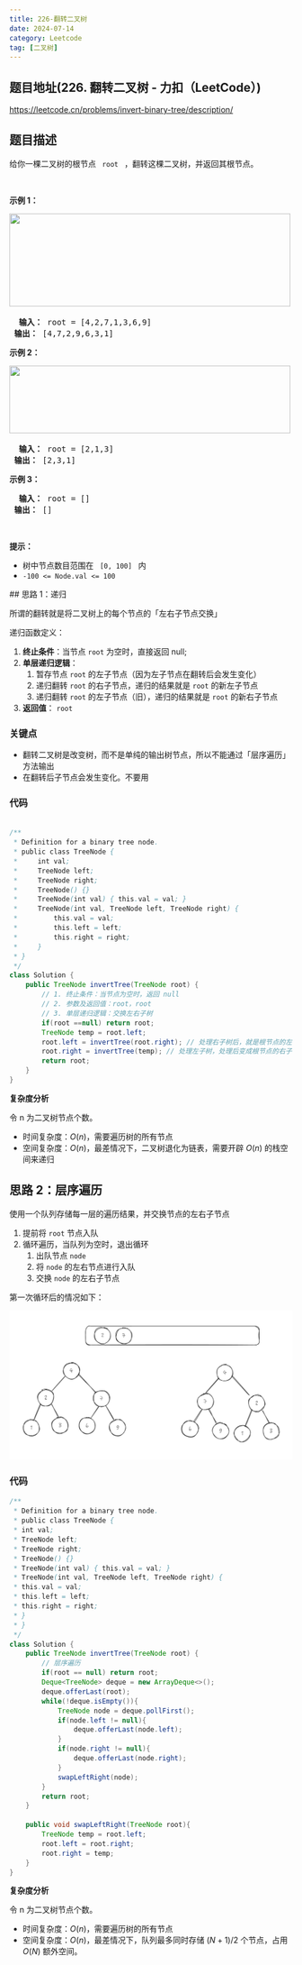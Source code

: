 ```yaml
---
title: 226-翻转二叉树
date: 2024-07-14
category: Leetcode
tag: [二叉树]
---
```


## 题目地址(226. 翻转二叉树 - 力扣（LeetCode）)

https://leetcode.cn/problems/invert-binary-tree/description/

## 题目描述

<p> 给你一棵二叉树的根节点 <code> root </code> ，翻转这棵二叉树，并返回其根节点。</p>

<p>&nbsp; </p>

<p> <strong> 示例 1：</strong> </p>

<p> <img alt="" src="https://assets.leetcode.com/uploads/2021/03/14/invert1-tree.jpg" style="height: 165px; width: 500px;"> </p>

<pre> <strong> 输入：</strong> root = [4,2,7,1,3,6,9]
<strong> 输出：</strong> [4,7,2,9,6,3,1]
</pre>

<p> <strong> 示例 2：</strong> </p>

<p> <img alt="" src="https://assets.leetcode.com/uploads/2021/03/14/invert2-tree.jpg" style="width: 500px; height: 120px;"> </p>

<pre> <strong> 输入：</strong> root = [2,1,3]
<strong> 输出：</strong> [2,3,1]
</pre>

<p> <strong> 示例 3：</strong> </p>

<pre> <strong> 输入：</strong> root = []
<strong> 输出：</strong> []
</pre>

<p>&nbsp; </p>

<p> <strong> 提示：</strong> </p>

<ul>
	<li> 树中节点数目范围在 <code> [0, 100] </code> 内 </li>
	<li> <code>-100 &lt;= Node.val &lt;= 100 </code> </li>
</ul>
## 思路 1：递归

所谓的翻转就是将二叉树上的每个节点的「左右子节点交换」

递归函数定义：

1. **终止条件**：当节点 `root` 为空时，直接返回 null;
2. **单层递归逻辑**：
   1. 暂存节点 `root` 的左子节点（因为左子节点在翻转后会发生变化）
   2. 递归翻转 `root` 的右子节点，递归的结果就是 `root` 的新左子节点
   3. 递归翻转 `root` 的左子节点（旧），递归的结果就是 `root` 的新右子节点
3. **返回值**： `root`

### 关键点

- 翻转二叉树是改变树，而不是单纯的输出树节点，所以不能通过「层序遍历」方法输出
- 在翻转后子节点会发生变化。不要用

### 代码

```java

/**
 * Definition for a binary tree node.
 * public class TreeNode {
 *     int val;
 *     TreeNode left;
 *     TreeNode right;
 *     TreeNode() {}
 *     TreeNode(int val) { this.val = val; }
 *     TreeNode(int val, TreeNode left, TreeNode right) {
 *         this.val = val;
 *         this.left = left;
 *         this.right = right;
 *     }
 * }
 */
class Solution {
    public TreeNode invertTree(TreeNode root) {
        // 1. 终止条件：当节点为空时，返回 null
        // 2. 参数及返回值：root，root
        // 3. 单层递归逻辑：交换左右子树
        if(root ==null) return root;
        TreeNode temp = root.left;
        root.left = invertTree(root.right); // 处理右子树后，就是根节点的左子树（左子树已经发生变化）
        root.right = invertTree(temp); // 处理左子树，处理后变成根节点的右子树（不能使用 root.left）
        return root;
    }
}

```

**复杂度分析**

令 n 为二叉树节点个数。

- 时间复杂度：$O(n)$，需要遍历树的所有节点
- 空间复杂度：$O(n)$，最差情况下，二叉树退化为链表，需要开辟 $O(n)$ 的栈空间来递归



## 思路 2：层序遍历

使用一个队列存储每一层的遍历结果，并交换节点的左右子节点

1. 提前将 `root` 节点入队
2. 循环遍历，当队列为空时，退出循环
   1. 出队节点 `node`
   2. 将 `node` 的左右节点进行入队
   3. 交换 `node` 的左右子节点

第一次循环后的情况如下：

![image-20240715002724439](/my-images/image-20240715002724439.png)

### 代码

```java
/**
 * Definition for a binary tree node.
 * public class TreeNode {
 * int val;
 * TreeNode left;
 * TreeNode right;
 * TreeNode() {}
 * TreeNode(int val) { this.val = val; }
 * TreeNode(int val, TreeNode left, TreeNode right) {
 * this.val = val;
 * this.left = left;
 * this.right = right;
 * }
 * }
 */
class Solution {
    public TreeNode invertTree(TreeNode root) {
        // 层序遍历
        if(root == null) return root;
        Deque<TreeNode> deque = new ArrayDeque<>();
        deque.offerLast(root);
        while(!deque.isEmpty()){
            TreeNode node = deque.pollFirst();
            if(node.left != null){
                deque.offerLast(node.left);
            }
            if(node.right != null){
                deque.offerLast(node.right);
            }
            swapLeftRight(node);
        }
        return root;
    }

    public void swapLeftRight(TreeNode root){
        TreeNode temp = root.left;
        root.left = root.right;
        root.right = temp;
    }
}
```

**复杂度分析**

令 n 为二叉树节点个数。

- 时间复杂度：$O(n)$，需要遍历树的所有节点
- 空间复杂度：$O(n)$，最差情况下，队列最多同时存储 $(N+1)/2$ 个节点，占用 $O(N)$ 额外空间。
